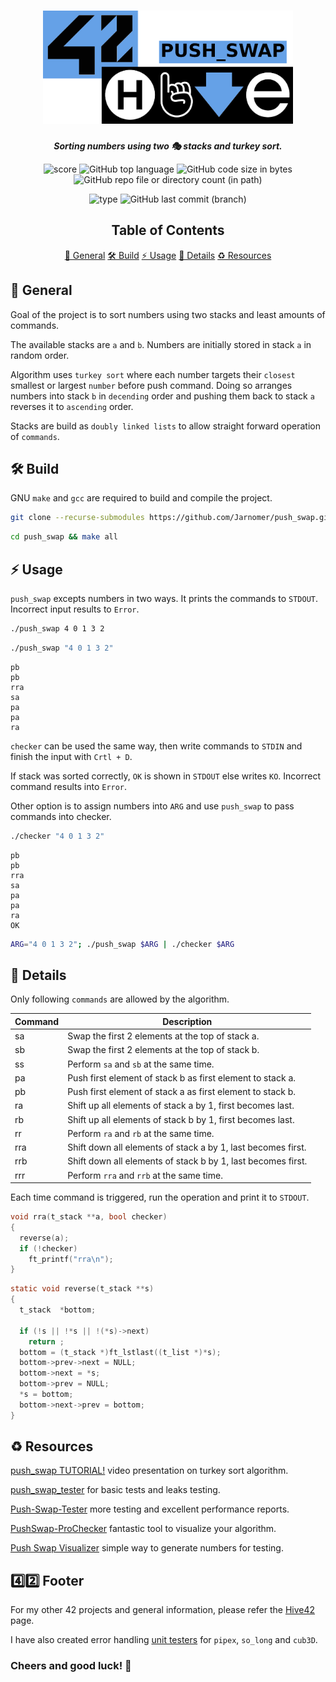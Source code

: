 <h1 align="center">
  <img src="assets/push_swap.png" alt="push_swap" width="400">
</h1>

<p align="center">
	<b><i>Sorting numbers using two 🎭 stacks and turkey sort.</i></b><br>
</p>

<p align="center">
  <img src="https://img.shields.io/badge/Score-125%2F100-lightgreen?style=for-the-badge" alt="score">
  <img src="https://img.shields.io/github/languages/top/Jarnomer/push_swap?style=for-the-badge&logo=c&label=%20&labelColor=gray&color=lightblue" alt="GitHub top language">
	<img src="https://img.shields.io/github/languages/code-size/Jarnomer/push_swap?style=for-the-badge&color=lightyellow" alt="GitHub code size in bytes">
  <img src="https://img.shields.io/github/directory-file-count/Jarnomer/push_swap/sources?style=for-the-badge&label=sources&color=pink" alt="GitHub repo file or directory count (in path)">
</p>

<p align="center">
    <img src="https://img.shields.io/badge/Type-Solo-violet?style=for-the-badge" alt="type">
  <img src="https://img.shields.io/github/last-commit/Jarnomer/push_swap/main?style=for-the-badge&color=red" alt="GitHub last commit (branch)">
</p>

<div align="center">

## Table of Contents
[📝 General](#-general)
[🛠️ Build](#️-build)
[⚡ Usage](#-usage)
[🚀 Details](#-details)
[♻️ Resources](#️-resources)

</div>

## 📝 General

Goal of the project is to sort numbers using two stacks and least amounts of commands.

The available stacks are `a` and `b`. Numbers are initially stored in stack `a` in random order.

Algorithm uses `turkey sort` where each number targets their `closest` smallest or largest `number` before push command. Doing so arranges numbers into stack `b` in `decending` order and pushing them back to stack `a` reverses it to `ascending` order.

Stacks are build as `doubly linked lists` to allow straight forward operation of `commands`.

## 🛠️ Build

GNU `make` and `gcc` are required to build and compile the project.

```bash
git clone --recurse-submodules https://github.com/Jarnomer/push_swap.git push_swap
```

```bash
cd push_swap && make all
```

## ⚡ Usage

`push_swap` excepts numbers in two ways. It prints the commands to `STDOUT`. Incorrect input results to `Error`.

```bash
./push_swap 4 0 1 3 2
```

```bash
./push_swap "4 0 1 3 2"
```

```
pb
pb
rra
sa
pa
pa
ra
```

`checker` can be used the same way, then write commands to `STDIN` and finish the input with `Crtl + D`. 

If stack was sorted correctly, `OK` is shown in `STDOUT` else writes `KO`. Incorrect command results into `Error`.

Other option is to assign numbers into `ARG` and use `push_swap` to pass commands into checker.

```bash
./checker "4 0 1 3 2"
```

```
pb
pb
rra
sa
pa
pa
ra
OK
```

```bash
ARG="4 0 1 3 2"; ./push_swap $ARG | ./checker $ARG
```

## 🚀 Details

Only following `commands` are allowed by the algorithm.

| Command | Description                                                      |
|---------|-----------------------------------------------------------------------------|
| sa      | Swap the first 2 elements at the top of stack a. |
| sb      | Swap the first 2 elements at the top of stack b. |
| ss      | Perform `sa` and `sb` at the same time.          |
| pa      | Push first element of stack b as first element to stack a. |
| pb      | Push first element of stack a as first element to stack b. |
| ra      | Shift up all elements of stack a by 1, first becomes last. |
| rb      | Shift up all elements of stack b by 1, first becomes last. |
| rr      | Perform `ra` and `rb` at the same time.          |
| rra     | Shift down all elements of stack a by 1, last becomes first. |
| rrb     | Shift down all elements of stack b by 1, last becomes first. |
| rrr     | Perform `rra` and `rrb` at the same time.        |

Each time command is triggered, run the operation and print it to `STDOUT`.

```c
void rra(t_stack **a, bool checker)
{
  reverse(a);
  if (!checker)
    ft_printf("rra\n");
}
```

```c
static void reverse(t_stack **s)
{
  t_stack  *bottom;

  if (!s || !*s || !(*s)->next)
    return ;
  bottom = (t_stack *)ft_lstlast((t_list *)*s);
  bottom->prev->next = NULL;
  bottom->next = *s;
  bottom->prev = NULL;
  *s = bottom;
  bottom->next->prev = bottom;
}
```

## ♻️ Resources

[push_swap TUTORIAL!](https://www.youtube.com/watch?v=wRvipSG4Mmk) video presentation on turkey sort algorithm.

[push_swap_tester](https://github.com/LeoFu9487/push_swap_tester) for basic tests and leaks testing.

[Push-Swap-Tester](https://github.com/gemartin99/Push-Swap-Tester) more testing and excellent performance reports.

[PushSwap-ProChecker](https://github.com/ailopez-o/42Barcelona-PushSwap-ProChecker) fantastic tool to visualize your algorithm.

[Push Swap Visualizer](https://push-swap-visualizer.vercel.app/) simple way to generate numbers for testing.

## 4️⃣2️⃣ Footer

For my other 42 projects and general information, please refer the [Hive42](https://github.com/Jarnomer/Hive42) page.

I have also created error handling [unit testers](https://github.com/Jarnomer/42Testers) for `pipex`, `so_long` and `cub3D`.

### Cheers and good luck! 🥳